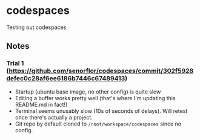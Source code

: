 # codespaces

Testing out codespaces

## Notes

### Trial 1 (https://github.com/senorflor/codespaces/commit/302f5928defec0c28af6ee6186b7446c67489413)

- Startup (ubuntu base image, no other config) is quite slow
- Editing a buffer works pretty well (that's where I'm updating this README.md in fact!)
- Terminal seems unusably slow (10s of seconds of delays). Will retest once there's actually a project.
- Git repo by default cloned to `/root/workspace/codespaces` since no config.

